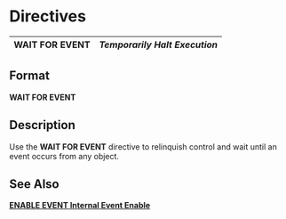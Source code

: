 # Directives 

**WAIT FOR EVENT** |  **_Temporarily Halt Execution_**  
---|---  
  
##  Format

**WAIT FOR EVENT**

##  Description

Use the **WAIT FOR EVENT** directive to relinquish control and wait until an event occurs from any object.

## See Also

[**ENABLE EVENT Internal Event Enable**](enable_event.md)
